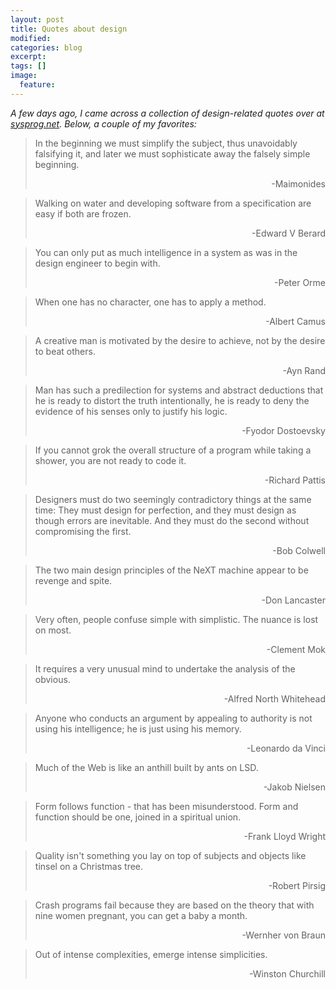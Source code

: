 ```yaml
---
layout: post
title: Quotes about design
modified:
categories: blog
excerpt:
tags: []
image:
  feature:
---
```

<em>A few days ago, I came across a collection of design-related quotes over at <a href="http://www.sysprog.net">sysprog.net</a>. Below, a couple of my favorites:</em>
<blockquote>In the beginning we must simplify the subject, thus unavoidably falsifying it, and later we must sophisticate away the falsely simple beginning.
<p align="right">-Maimonides</p>
</blockquote>
<blockquote>
<p align="left">Walking on water and developing software from a specification are easy if both are frozen.</p>
<p align="right">-Edward V Berard</p>
</blockquote>
<blockquote>You can only put as much intelligence in a system as was in the design engineer to begin with.
<p align="right">-Peter Orme</p>
</blockquote>
<blockquote>
<p align="left">When one has no character, one has to apply a method.</p>
<p align="right">-Albert Camus</p>
</blockquote>
<blockquote>
<p align="left">A creative man is motivated by the desire to achieve, not by the desire to beat others.</p>
<p align="right">-Ayn Rand</p>
</blockquote>
<blockquote>Man has such a predilection for systems and abstract deductions that he is ready to distort the truth intentionally, he is ready to deny the evidence of his senses only to justify his logic.
<p align="right">-Fyodor Dostoevsky</p>
</blockquote>
<blockquote>If you cannot grok the overall structure of a program while taking a shower, you are not ready to code it.
<p align="right">-Richard Pattis</p>
</blockquote>
<blockquote>Designers must do two seemingly contradictory things at the same time: They must design for perfection, and they must design as though errors are inevitable. And they must do the second without compromising the first.
<p align="right">-Bob Colwell</p>
</blockquote>
<blockquote>The two main design principles of the NeXT machine appear to be revenge and spite.
<p align="right">-Don Lancaster</p>
</blockquote>
<blockquote>Very often, people confuse simple with simplistic. The nuance is lost on most.
<p align="right">-Clement Mok</p>
</blockquote>
<blockquote>
<p align="left">It requires a very unusual mind to undertake the analysis of the obvious.</p>
<p align="right">-Alfred North Whitehead</p>
</blockquote>
<blockquote>Anyone who conducts an argument by appealing to authority is not using his intelligence; he is just using his memory.
<p align="right">-Leonardo da Vinci</p>
</blockquote>
<blockquote>Much of the Web is like an anthill built by ants on LSD.
<p align="right">-Jakob Nielsen</p>
</blockquote>
<blockquote>Form follows function - that has been misunderstood. Form and function should be one, joined in a spiritual union.
<p align="right">-Frank Lloyd Wright</p>
</blockquote>
<blockquote>
<p align="left">Quality isn't something you lay on top of subjects and objects like tinsel on a Christmas tree.</p>
<p align="right">-Robert Pirsig</p>
</blockquote>
<blockquote>
<p align="left">Crash programs fail because they are based on the theory that with nine women pregnant, you can get a baby a month.</p>
<p align="right">-Wernher von Braun</p>
</blockquote>
<blockquote>
<p align="left">Out of intense complexities, emerge intense simplicities.</p>
<p align="right">-Winston Churchill</p>
</blockquote>